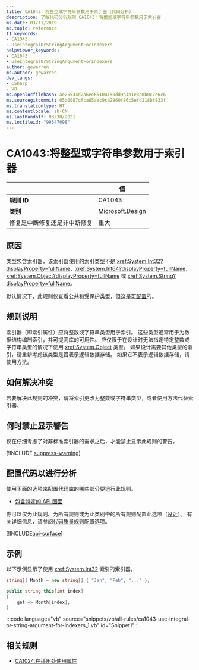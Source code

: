 ```yaml
---
title: CA1043：将整型或字符串参数用于索引器（代码分析）
description: 了解代码分析规则 CA1043：将整型或字符串参数用于索引器
ms.date: 03/11/2019
ms.topic: reference
f1_keywords:
- CA1043
- UseIntegralOrStringArgumentForIndexers
helpviewer_keywords:
- CA1043
- UseIntegralOrStringArgumentForIndexers
author: gewarren
ms.author: gewarren
dev_langs:
- CSharp
- VB
ms.openlocfilehash: ae25534d2a6ee85104150dd9a4b1e3a0b0c7e6c6
ms.sourcegitcommit: 05d0087dfca85aac9ca2960f86c5efd218bf833f
ms.translationtype: HT
ms.contentlocale: zh-CN
ms.lasthandoff: 03/30/2021
ms.locfileid: "99547098"
---
```

# <a name="ca1043-use-integral-or-string-argument-for-indexers"></a>CA1043:将整型或字符串参数用于索引器

| | 值 |
|-|-|
| **规则 ID** |CA1043|
| **类别** |[Microsoft.Design](design-warnings.md)|
| 修复是中断修复还是非中断修复 |重大|

## <a name="cause"></a>原因

类型包含索引器，该索引器使用的索引类型不是 <xref:System.Int32?displayProperty=fullName>、<xref:System.Int64?displayProperty=fullName>、<xref:System.Object?displayProperty=fullName> 或 <xref:System.String?displayProperty=fullName>。

默认情况下，此规则仅查看公共和受保护类型，但这是[可配置](#configure-code-to-analyze)的。

## <a name="rule-description"></a>规则说明

索引器（即索引属性）应将整数或字符串类型用于索引。 这些类型通常用于为数据结构编制索引，并可提高库的可用性。 应仅限于在设计时无法指定特定整数或字符串类型的情况下使用 <xref:System.Object> 类型。 如果设计需要其他类型的索引，请重新考虑该类型是否表示逻辑数据存储。 如果它不表示逻辑数据存储，请使用方法。

## <a name="how-to-fix-violations"></a>如何解决冲突

若要解决此规则的冲突，请将索引更改为整数或字符串类型，或者使用方法代替索引器。

## <a name="when-to-suppress-warnings"></a>何时禁止显示警告

仅在仔细考虑了对非标准索引器的需求之后，才能禁止显示此规则的警告。

[!INCLUDE [suppress-warning](../../../../includes/code-analysis/suppress-warning.md)]

## <a name="configure-code-to-analyze"></a>配置代码以进行分析

使用下面的选项来配置代码库的哪些部分要运行此规则。

- [包含特定的 API 图面](#include-specific-api-surfaces)

你可以仅为此规则、为所有规则或为此类别中的所有规则配置此选项（[设计](design-warnings.md)）。 有关详细信息，请参阅[代码质量规则配置选项](../code-quality-rule-options.md)。

[!INCLUDE[api-surface](~/includes/code-analysis/api-surface.md)]

## <a name="example"></a>示例

以下示例显示了使用 <xref:System.Int32> 索引的索引器。

```csharp
string[] Month = new string[] { "Jan", "Feb", "..." };

public string this[int index]
{
    get => Month[index];
}
```

:::code language="vb" source="snippets/vb/all-rules/ca1043-use-integral-or-string-argument-for-indexers_1.vb" id="Snippet1":::

## <a name="related-rules"></a>相关规则

- [CA1024:在适用处使用属性](ca1024.md)
